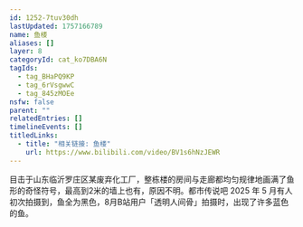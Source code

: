 ```yaml
---
id: 1252-7tuv30dh
lastUpdated: 1757166789
name: 鱼楼
aliases: []
layer: 8
categoryId: cat_ko7DBA6N
tagIds:
  - tag_BHaPQ9KP
  - tag_6rVsgwwC
  - tag_845zMOEe
nsfw: false
parent: ""
relatedEntries: []
timelineEvents: []
titledLinks:
  - title: "相关链接: 鱼楼"
    url: https://www.bilibili.com/video/BV1s6hNzJEWR
---
```


目击于山东临沂罗庄区某废弃化工厂，整栋楼的房间与走廊都均匀规律地画满了鱼形的奇怪符号，最高到2米的墙上也有，原因不明。都市传说吧 2025 年 5 月有人初次拍摄到，鱼全为黑色，8月B站用户「透明人间骨」拍摄时，出现了许多蓝色的鱼。